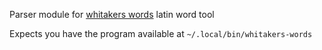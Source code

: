 Parser module for [whitakers words](https://latin-words.com) latin word tool

Expects you have the program available at `~/.local/bin/whitakers-words`
